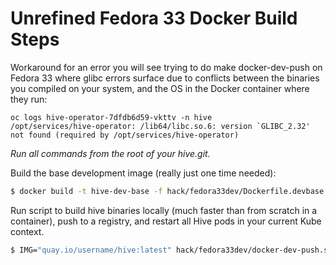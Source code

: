 # Unrefined Fedora 33 Docker Build Steps

Workaround for an error you will see trying to do make docker-dev-push on Fedora 33 where glibc errors surface due to conflicts between the binaries you compiled on your system, and the OS in the Docker container where they run:

```
oc logs hive-operator-7dfdb6d59-vkttv -n hive
/opt/services/hive-operator: /lib64/libc.so.6: version `GLIBC_2.32' not found (required by /opt/services/hive-operator)
```

*Run all commands from the root of your hive.git.*

Build the base development image (really just one time needed):

```bash
$ docker build -t hive-dev-base -f hack/fedora33dev/Dockerfile.devbase .
```

Run script to build hive binaries locally (much faster than from scratch in a container), push to a registry, and restart all Hive pods in your current Kube context.

```bash
$ IMG="quay.io/username/hive:latest" hack/fedora33dev/docker-dev-push.sh
```



